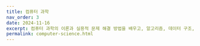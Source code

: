 ```yaml
---
title: 컴퓨터 과학
nav_order: 3
date: 2024-11-16
excerpt: 컴퓨터 과학의 이론과 실용적 문제 해결 방법을 배우고, 알고리즘, 데이터 구조, 운영 체제 등의 핵심 개념을 탐구합니다.
permalink: computer-science.html
---
```

